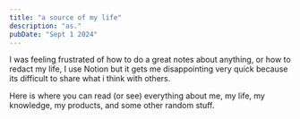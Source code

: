 ```yaml
---
title: "a source of my life"
description: "as."
pubDate: "Sept 1 2024"
---
```


I was feeling frustrated of how to do a great notes about anything, or how to redact my life, I use Notion but it gets me disappointing very quick because its difficult to share what i think with others.

Here is where you can read (or see) everything about me, my life, my knowledge, my products, and some other random stuff.
